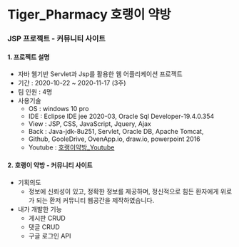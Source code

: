 # Tiger_Pharmacy 호랭이 약방

### JSP 프로젝트 - 커뮤니티 사이트

#### 1. 프로젝트 설명

-   자바 웹기반 Servlet과 Jsp를 활용한 웹 어플리케이션 프로젝트
-   기간 : 2020-10-22 ~ 2020-11-17 (3주)
-   팀 인원 : 4명
-   사용기술
    -   OS : windows 10 pro
    -   IDE : Eclipse IDE jee 2020-03, Oracle Sql Developer-19.4.0.354
    -   View : JSP, CSS, JavaScript, Jquery, Ajax
    -   Back : Java-jdk-8u251, Servlet, Oracle DB, Apache Tomcat,
    -   Github, GooleDrive, OvenApp.io, draw.io, powerpoint 2016
    -   Youtube : [호랭이약방\_Youtube](https://www.youtube.com/playlist?list=PLedGoSru7948Q9sSAPQk1GGt7exbNJm7C)

#### 2. 호랭이 약방 - 커뮤니티 사이트

-   기획의도    
    -   정보에 신뢰성이 있고, 정확한 정보를 제공하며, 정신적으로 힘든 환자에게 위로가 되는 환저 커뮤니티 웹공간을 제작하였습니다.
-   내가 개발한 기능
    -   게시판 CRUD
    -   댓글 CRUD
    -   구글 로그인 API
